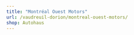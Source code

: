 ```yaml
---
title: "Montréal Ouest Motors"
url: /vaudreuil-dorion/montreal-ouest-motors/
shop: Autohaus
---
```


